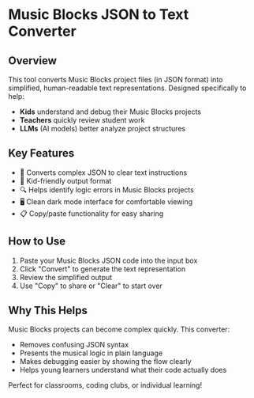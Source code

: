# Music Blocks JSON to Text Converter 

## Overview
This tool converts Music Blocks project files (in JSON format) into simplified, human-readable text representations. Designed specifically to help:
- **Kids** understand and debug their Music Blocks projects
- **Teachers** quickly review student work
- **LLMs** (AI models) better analyze project structures

## Key Features
- 🎼 Converts complex JSON to clear text instructions
- 👶 Kid-friendly output format
- 🔍 Helps identify logic errors in Music Blocks projects
- 🖥️ Clean dark mode interface for comfortable viewing
- 📋 Copy/paste functionality for easy sharing

## How to Use
1. Paste your Music Blocks JSON code into the input box
2. Click "Convert" to generate the text representation
3. Review the simplified output
4. Use "Copy" to share or "Clear" to start over

## Why This Helps
Music Blocks projects can become complex quickly. This converter:
- Removes confusing JSON syntax
- Presents the musical logic in plain language
- Makes debugging easier by showing the flow clearly
- Helps young learners understand what their code actually does

Perfect for classrooms, coding clubs, or individual learning!
